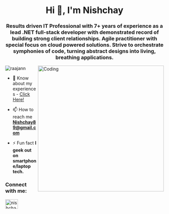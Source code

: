 <h1 align="center">Hi 👋, I'm Nishchay</h1>
<h3 align="center">Results driven IT Professional with 7+ years of experience as a lead .NET full-stack developer with demonstrated record of building strong client relationships. Agile practitioner with special focus on cloud powered solutions. Strive to orchestrate symphonies of code, turning abstract designs into living, breathing applications.</h3>
<img align="right" alt="Coding" width="400" src="https://media.tenor.com/2uyENRmiUt0AAAAC/coding.gif">

<p align="left"> <img src="https://komarev.com/ghpvc/?username=raajann&label=Profile%20views&color=0e75b6&style=flat" alt="raajann" /> </p>

- 📄 Know about my experiences - <a href="https://drive.google.com/file/d/11B1v0LgZysuXvAAZ0ULweVMh4nXhVE9Q/view?usp=sharing" target="blank">Click Here!</a>

- 📫 How to reach me **Nishchay89@gmail.com**

- ⚡ Fun fact **I geek out on smartphone/laptop tech.**

<h3 align="left">Connect with me:</h3>
<p align="left">
<a href="https://www.linkedin.com/in/nishchay-vaid/" target="blank"><img align="center" src="https://raw.githubusercontent.com/rahuldkjain/github-profile-readme-generator/master/src/images/icons/Social/linked-in-alt.svg" alt="nishchay vaid" height="30" width="40" /></a>
</p>

<!--<h3 align="left">Languages and Tools:</h3>
<p align="left"> <a href="https://www.linux.org/" target="_blank" rel="noreferrer"> <img src="https://raw.githubusercontent.com/devicons/devicon/master/icons/linux/linux-original.svg" alt="linux" width="40" height="40"/> </a> <a href="https://mariadb.org/" target="_blank" rel="noreferrer"> <img src="https://www.vectorlogo.zone/logos/mariadb/mariadb-icon.svg" alt="mariadb" width="40" height="40"/> </a> <a href="https://www.python.org" target="_blank" rel="noreferrer"> <img src="https://raw.githubusercontent.com/devicons/devicon/master/icons/python/python-original.svg" alt="python" width="40" height="40"/> </a> <a href="https://scikit-learn.org/" target="_blank" rel="noreferrer"> <img src="https://upload.wikimedia.org/wikipedia/commons/0/05/Scikit_learn_logo_small.svg" alt="scikit_learn" width="40" height="40"/> </a> <a href="https://seaborn.pydata.org/" target="_blank" rel="noreferrer"> <img src="https://seaborn.pydata.org/_images/logo-mark-lightbg.svg" alt="seaborn" width="40" height="40"/> </a> </p>-->
